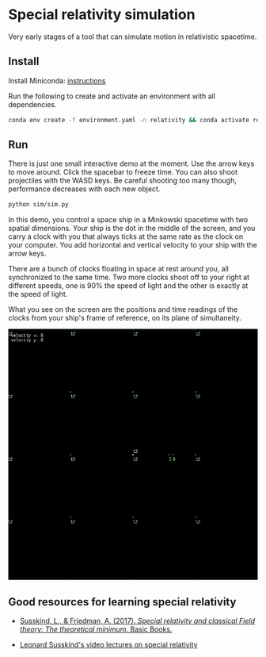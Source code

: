 # Special relativity simulation

Very early stages of a tool that can simulate motion in relativistic spacetime.


## Install

Install Miniconda: [instructions](https://docs.conda.io/projects/conda/en/latest/user-guide/install/index.html)

Run the following to create and activate an environment with all dependencies.

```bash
conda env create -f environment.yaml -n relativity && conda activate relativity
```

## Run

There is just one small interactive demo at the moment. Use the arrow keys to
move around. Click the spacebar to freeze time. You can also shoot projectiles
with the WASD keys. Be careful shooting too many though, performance decreases
with each new object.

```bash
python sim/sim.py
```

In this demo, you control a space ship in a Minkowski spacetime with two
spatial dimensions. Your ship is the dot in the middle of the screen, and you
carry a clock with you that always ticks at the same rate as the clock on your
computer. You add horizontal and vertical velocity to your ship with the arrow
keys.

There are a bunch of clocks floating in space at rest around you, all
synchronized to the same time. Two more clocks shoot off to
your right at different speeds, one is 90% the speed of light and the other
is exactly at the speed of light.

What you see on the screen are the positions and time readings of the clocks
from your ship's frame of reference, on its plane of simultaneity.

![Animated gif of a topdown view of a Minkowski space with two spatial dimensions. In the animation, space and time warp when an observer frame changes velocity.](./images/demo_animation0.gif)


## Good resources for learning special relativity

* [Susskind, L., & Friedman, A. (2017). _Special relativity and classical Field theory: The theoretical minimum_. Basic Books.  ](https://www.amazon.com/Special-Relativity-Classical-Field-Theory/dp/0465093345)

* [Leonard Susskind's video lectures on special relativity](https://www.youtube.com/watch?v=toGH5BdgRZ4&list=PLD9DDFBDC338226CA)
